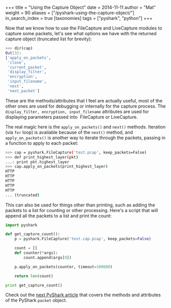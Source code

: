 +++
title = "Using the Capture Object"
date = 2014-11-11
author = "Mat"
weight = 90
aliases = ["/pyshark-using-the-capture-object/"]
in_search_index = true
[taxonomies]
tags = ["pyshark", "python"]
+++

Now that we know how to use the FileCapture and LiveCapture modules to capture some packets, let's see what options we have with the returned capture object (truncated list for brevity):

```sh
>>> dir(cap)
Out[3]:
['apply_on_packets',
 'close',
 'current_packet',
 'display_filter',
 'encryption',
 'input_filename',
 'next',
 'next_packet']
 ```

<!-- more -->
These are the methods/attributes that I feel are actually useful, most of the other ones are used for debugging or internally for the capture process. The `display_filter, encryption, input_filename` attributes are used for displaying parameters passed into  FileCapture or LiveCapture.

The real magic here is the `apply_on_packets()` and `next()` methods. Iteration (via `for` loop) is available because of the `next()` method, and `apply_on_packets()` is another way to iterate through the packets, passing in a function to apply to each packet:

```sh
>>> cap = pyshark.FileCapture('test.pcap', keep_packets=False)
>>> def print_highest_layer(pkt)
...: print pkt.highest_layer
>>> cap.apply_on_packets(print_highest_layer)
HTTP
HTTP
HTTP
HTTP
HTTP
... (truncated)
```

This can also be used for things other than printing, such as adding the packets to a list for counting or other processing. Here's a script that will append all the packets to a list and print the count:

```python
import pyshark

def get_capture_count():
    p = pyshark.FileCapture('test.cap.pcap', keep_packets=False)

    count = []
    def counter(*args):
        count.append(args[0])

    p.apply_on_packets(counter, timeout=100000)

    return len(count)

print get_capture_count()
```

Check out the [next PyShark article](@/pyshark/packet-object.md "PyShark – Using the packet Object") that covers the methods and attributes of the PyShark `packet` object.